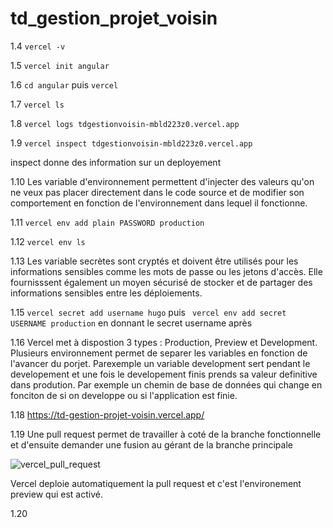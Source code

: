 # td_gestion_projet_voisin

1.4 `vercel -v`

1.5 `vercel init angular`

1.6 `cd angular` puis `vercel`

1.7 `vercel ls`

1.8 `vercel logs tdgestionvoisin-mbld223z0.vercel.app`

1.9 `vercel inspect tdgestionvoisin-mbld223z0.vercel.app`

inspect donne des information sur un deployement

1.10 Les variable d'environnement permettent d'injecter des valeurs qu'on ne veux pas placer directement dans le code source et de modifier son comportement en fonction de l'environnement dans lequel il fonctionne.

1.11 `vercel env add plain PASSWORD production`

1.12 `vercel env ls`

1.13 Les variable secrètes sont cryptés et doivent être utilisés pour les informations sensibles comme les mots de passe ou les jetons d'accès. Elle fournisssent également un moyen sécurisé de stocker et de partager des informations sensibles entre les déploiements.

1.15 `vercel secret add username hugo` puis ` vercel env add secret USERNAME production` en donnant le secret username après

1.16 Vercel met à dispostion 3 types : Production, Preview et Development. Plusieurs environnement permet de separer les variables en fonction de l'avancer du porjet. Parexemple un variable development sert pendant le developement et une fois le developement finis prends sa valeur definitive dans prodution. Par exemple un chemin de base de données qui change en fonciton de si on developpe ou si l'application est finie.

1.18 https://td-gestion-projet-voisin.vercel.app/

1.19 Une pull request permet de travailler à coté de la branche fonctionnelle et d'ensuite demander une fusion au gérant de la branche principale

![vercel_pull_request](https://user-images.githubusercontent.com/74649302/104926978-2331b900-59a1-11eb-881b-c0b029fb0602.PNG)

Vercel deploie automatiquement la pull request et c'est l'environement preview qui est activé.

1.20
